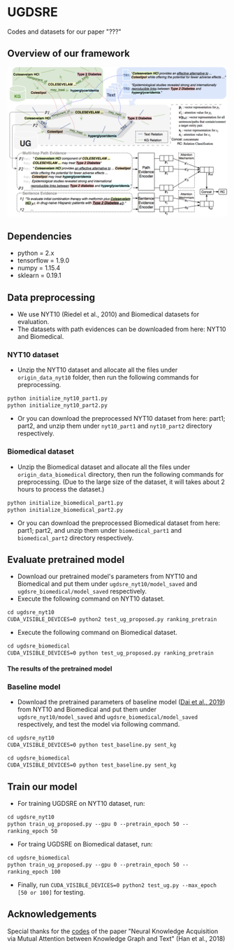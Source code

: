 # UGDSRE
Codes and datasets for our paper "???"
## Overview of our framework
<img src="overview_of_ugdsre.png" width="700">

## Dependencies
- python = 2.x
- tensorflow = 1.9.0
- numpy = 1.15.4
- sklearn = 0.19.1
## Data preprocessing
- We use NYT10 (Riedel et al., 2010) and Biomedical datasets for evaluation.
- The datasets with path evidences can be downloaded from here: NYT10 and Biomedical.
### NYT10 dataset
- Unzip the NYT10 dataset and allocate all the files under `origin_data_nyt10` folder, then run the following commands for preprocessing.
~~~
python initialize_nyt10_part1.py
python initialize_nyt10_part2.py
~~~
- Or you can download the preprocessed NYT10 dataset from here: part1; part2, and unzip them under `nyt10_part1` and `nyt10_part2` directory respectively.
### Biomedical dataset
- Unzip the Biomedical dataset and allocate all the files under `origin_data_biomedical` directory, then run the following commands for preprocessing. (Due to the large size of the dataset, it will takes about 2 hours to process the dataset.)
~~~
python initialize_biomedical_part1.py
python initialize_biomedical_part2.py
~~~
- Or you can download the preprocessed Biomedical dataset from here: part1; part2, and unzip them under `biomedical_part1` and `biomedical_part2` directory respectively.
## Evaluate pretrained model
- Download our pretrained model's parameters from NYT10 and Biomedical and put them under `ugdsre_nyt10/model_saved` and `ugdsre_biomedical/model_saved` respectively.
- Execute the following command on NYT10 dataset.
~~~
cd ugdsre_nyt10
CUDA_VISIBLE_DEVICES=0 python2 test_ug_proposed.py ranking_pretrain
~~~
- Execute the following command on Biomedical dataset.
~~~
cd ugdsre_biomedical
CUDA_VISIBLE_DEVICES=0 python test_ug_proposed.py ranking_pretrain
~~~
#### The results of the pretrained model
### Baseline model
- Download the pretrained parameters of baseline model ([Dai et al., 2019](http://jaslli.org/files/proceedings/03_paclic33_postconf.pdf)) from NYT10 and Biomedical and put them under `ugdsre_nyt10/model_saved` and `ugdsre_biomedical/model_saved` respectively, and test the model  via following command.
~~~
cd ugdsre_nyt10
CUDA_VISIBLE_DEVICES=0 python test_baseline.py sent_kg
~~~
~~~
cd ugdsre_biomedical
CUDA_VISIBLE_DEVICES=0 python test_baseline.py sent_kg
~~~
## Train our model
- For training UGDSRE on NYT10 dataset, run:
~~~
cd ugdsre_nyt10
python train_ug_proposed.py --gpu 0 --pretrain_epoch 50 --ranking_epoch 50
~~~
- For traing UGDSRE on Biomedical dataset, run:
~~~
cd ugdsre_biomedical
python train_ug_proposed.py --gpu 0 --pretrain_epoch 50 --ranking_epoch 100
~~~
- Finally, run `CUDA_VISIBLE_DEVICES=0 python2 test_ug.py --max_epoch [50 or 100]` for testing.
## Acknowledgements
Special thanks for the [codes](https://github.com/thunlp/JointNRE) of the paper "Neural Knowledge Acquisition via Mutual Attention between Knowledge Graph and Text" (Han et al., 2018)
